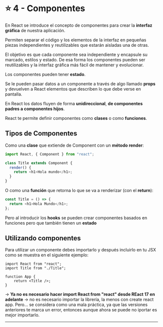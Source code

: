 
# :star: 4 - Componentes

En React se introduce el concepto de componentes para crear la **interfaz gráfica** de nuestra aplicación.

Permiten separar el código y los elementos de la interfaz en pequeñas piezas independientes y reutilizables que estarán aisladas una de otras.

El objetivo es que cada componente sea independiente y encapsule su marcado, estilos y estado. De esa forma los componentes pueden ser reutilizables y la interfaz gráfica más fácil de mantener y evolucionar.

Los componentes pueden tener **estado**.

Se le pueden pasar datos a un componente a través de algo llamado **props** y devuelven a React elementos que describen lo que debe verse en pantalla.

En React los datos fluyen de forma **unidireccional**, **de componentes padres a componentes hijos**.

React te permite definir componentes como **clases** o como **funciones**.

## Tipos de Componentes

Como una **clase** que extiende de Component con un **método render**:

```JavaScript
import React, { Component } from "react";

class Title extends Component {
  render() {
    return <h1>Hola mundo</h1>;
  }
}
```

O como una **función** que retorna lo que se va a renderizar (con el **return**):

```JavaScript
const Title = () => {
  return <h1>Hola Mundo</h1>;
};
```

Pero al introducir los **hooks** se pueden crear componentes basados en funciones pero que también tienen un **estado**

## Utilizando componentes

Para utilizar un componente debes importarlo y después incluirlo en tu JSX como se muestra en el siguiente ejemplo:

```JSX
import React from "react";
import Title from "./Title";

function App {
    return <Title />;
}
```

-> **Ya no es necesario hacer import React from "react" desde REact 17 en adelante** -> no es necesario importar la librería, la menos con create react app. Pero... se considera como una mala práctica, ya que las versiones anteriores te marca un error, entonces aunque ahora se puede no iportar es mejor importarlo.

---